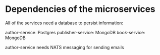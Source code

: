 # Dependencies of the microservices

All of the services need a database to persist information:

author-service: Postgres
publisher-service: MongoDB
book-service: MongoDB

author-service needs NATS messaging for sending emails